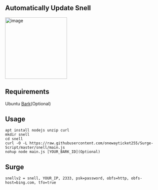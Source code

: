 ## Automatically Update Snell
<img src="https://i.loli.net/2020/03/25/lG1JtFwAMmSOILf.png" alt="image" width="200"/>

## Requirements
Ubuntu
[Bark](https://github.com/Finb/Bark)(Optional)

## Usage
```
apt install nodejs unzip curl
mkdir snell
cd snell
curl -O -L https://raw.githubusercontent.com/onewayticket255/Surge-Script/master/snell/main.js
nohup node main.js [YOUR_BARK_ID](Optional)
```
## Surge
```
snellv2 = snell, YOUR_IP, 2333, psk=password, obfs=http, obfs-host=bing.com, tfo=true
```